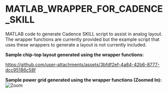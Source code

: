 # MATLAB_WRAPPER_FOR_CADENCE_SKILL
MATLAB code to generate Cadence SKILL script to assist in analog layout. The wrapper functions are currently provided but the example script that uses these wrappers to generate a layout is not currently included. 

**Sample chip-top layout generated using the wrapper functions:**

https://github.com/user-attachments/assets/3bfdf2ef-4a84-42b6-8777-dcc95186c58f


**Sample power grid generated using the wrapper functions (Zoomed In):**
![Zoom](https://github.com/user-attachments/assets/b1899c58-28f0-4d2d-adec-52a481e6d1fa)
